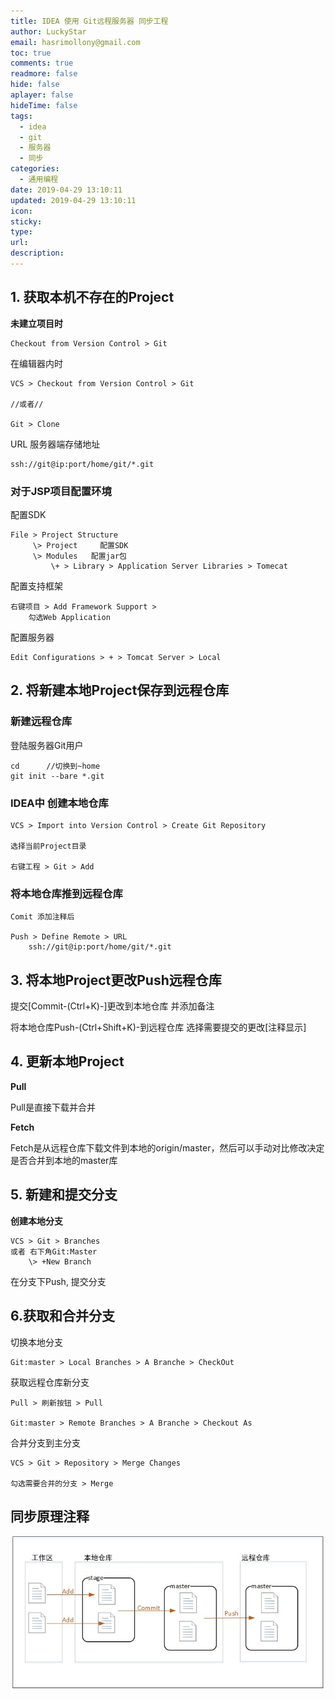 ```yaml
---
title: IDEA 使用 Git远程服务器 同步工程
author: LuckyStar
email: hasrimollony@gmail.com
toc: true
comments: true
readmore: false
hide: false
aplayer: false
hideTime: false
tags:
  - idea
  - git
  - 服务器
  - 同步
categories:
  - 通用编程
date: 2019-04-29 13:10:11
updated: 2019-04-29 13:10:11
icon:
sticky:
type:
url:
description:
---
```






<!-- more -->

## 1. 获取本机不存在的Project

**未建立项目时**

```
Checkout from Version Control > Git
```



在编辑器内时

```
VCS > Checkout from Version Control > Git

//或者//

Git > Clone
```



URL 服务器端存储地址

```
ssh://git@ip:port/home/git/*.git
```



### 对于JSP<Java Web>项目配置环境

配置SDK

```
File > Project Structure
​     \> Project     配置SDK
​     \> Modules   配置jar包     
​         \+ > Library > Application Server Libraries > Tomecat
```



配置支持框架

```
右键项目 > Add Framework Support >
​    勾选Web Application
```



配置服务器

```
Edit Configurations > + > Tomcat Server > Local
```



## 2. 将新建本地Project保存到远程仓库

### 新建远程仓库

登陆服务器Git用户

```
cd      //切换到~home    
git init --bare *.git
```



### IDEA中 创建本地仓库

```
VCS > Import into Version Control > Create Git Repository

选择当前Project目录

右键工程 > Git > Add
```



### 将本地仓库推到远程仓库

```
Comit 添加注释后

Push > Define Remote > URL
​    ssh://git@ip:port/home/git/*.git﻿
```



## 3. 将本地Project更改Push远程仓库

提交[Commit-(Ctrl+K)-]更改到本地仓库  并添加备注

将本地仓库Push-(Ctrl+Shift+K)-到远程仓库  选择需要提交的更改[注释显示]



## 4. 更新本地Project

**Pull**

Pull是直接下载并合并

**Fetch**

Fetch是从远程仓库下载文件到本地的origin/master，然后可以手动对比修改决定是否合并到本地的master库



## 5. 新建和提交分支

**创建本地分支**

```
VCS > Git > Branches
或者 右下角Git:Master
​    \> +New Branch
```

在分支下Push, 提交分支



## 6.获取和合并分支

切换本地分支

```
Git:master > Local Branches > A Branche > CheckOut
```



获取远程仓库新分支

```
Pull > 刷新按钮 > Pull

Git:master > Remote Branches > A Branche > Checkout As
```



合并分支到主分支

```
VCS > Git > Repository > Merge Changes

勾选需要合并的分支 > Merge
```



## 同步原理注释

![1](IDEA-uses-Git-remote-server-to-synchronize-projects/1.jpg)

